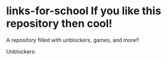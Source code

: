 # links-for-school If you like this repository then cool!
A repository filled with unblockers, games, and more!! 

Unblockers:
